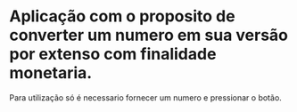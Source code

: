 # Aplicação com o proposito de converter um numero em sua versão por extenso com finalidade monetaria.

Para utilização só é necessario fornecer um numero e pressionar o botão.
